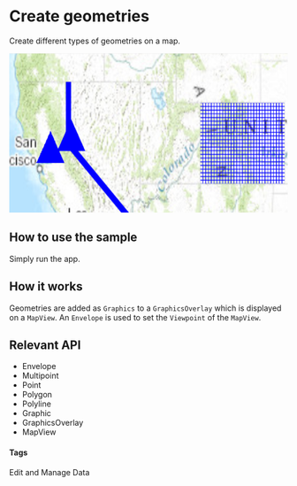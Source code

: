 # Create geometries
Create different types of geometries on a map.

![Create Geometries App](create-geometries.png)

## How to use the sample
Simply run the app.

## How it works
Geometries are added as `Graphics` to a `GraphicsOverlay` which is displayed on a `MapView`. An `Envelope` is used to set the `Viewpoint` of the `MapView`.

## Relevant API

* Envelope
* Multipoint
* Point
* Polygon
* Polyline
* Graphic
* GraphicsOverlay
* MapView

#### Tags
Edit and Manage Data